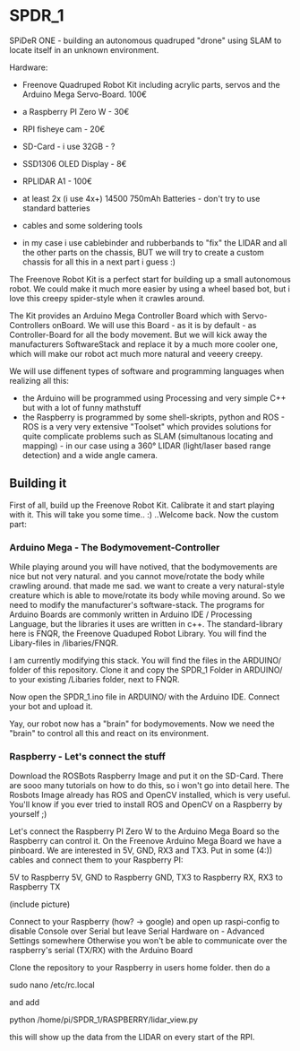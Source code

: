 # SPDR_1

SPiDeR ONE - building an autonomous quadruped "drone" using SLAM to locate itself in an unknown environment.

Hardware:
  - Freenove Quadruped Robot Kit including acrylic parts, servos and the Arduino Mega Servo-Board. 100€
  - a Raspberry PI Zero W - 30€
  - RPI fisheye cam - 20€
  - SD-Card - i use 32GB - ?
  - SSD1306 OLED Display - 8€
  - RPLIDAR A1 - 100€
  - at least 2x (i use 4x+) 14500 750mAh Batteries - don't try to use standard batteries 
  - cables and some soldering tools
  
  - in my case i use cablebinder and rubberbands to "fix" the LIDAR and all the other parts on the chassis, BUT
  we will try to create a custom chassis for all this in a next part i guess :)
 
The Freenove Robot Kit is a perfect start for building up a small autonomous robot. We could make it much more easier by using
a wheel based bot, but i love this creepy spider-style when it crawles around. 

The Kit provides an Arduino Mega Controller Board which with Servo-Controllers onBoard. 
We will use this Board - as it is by default - as Controller-Board for all the body movement. 
But we will kick away the manufacturers SoftwareStack and replace it by a much more cooler one, which will make
our robot act much more natural and veeery creepy.

We will use diffenent types of software and programming languages when realizing all this:

  - the Arduino will be programmed using Processing and very simple C++ but with a lot of funny mathstuff
  - the Raspberry is programmed by some shell-skripts, python and ROS - ROS is a very very extensive "Toolset" which provides 
  solutions for quite complicate problems such as SLAM (simultanous locating and mapping) - in our case using a 360° LIDAR (light/laser based range detection) and a wide angle camera.
  
  
## Building it

First of all, build up the Freenove Robot Kit. Calibrate it and start playing with it. This will take you some time.. :)
..Welcome back. Now the custom part:

### Arduino Mega - The Bodymovement-Controller

While playing around you will have notived, that the bodymovements are nice but not very natural. and you cannot move/rotate the body while crawling around. that made me sad. we want to create a very natural-style creature which is able to move/rotate its body while moving around. So we need to modify the manufacturer's software-stack. 
The programs for Arduino Boards are commonly written in Arduino IDE / Processing Language, but the libraries it uses are written in c++. The standard-library here is FNQR, the Freenove Quaduped Robot Library.
You will find the Libary-files in <Arduino-Dir>/libaries/FNQR. 

I am currently modifying this stack. You will find the files in the ARDUINO/ folder of this repository.
Clone it and copy the SPDR_1 Folder in ARDUINO/ to your existing <Arduino-Dir>/Libaries folder, next to FNQR.

Now open the SPDR_1.ino file in ARDUINO/ with the Arduino IDE. Connect your bot and upload it.

Yay, our robot now has a "brain" for bodymovements. Now we need the "brain" to control all this and react on its environment.

### Raspberry - Let's connect the stuff

Download the ROSBots Raspberry Image and put it on the SD-Card. There are sooo many tutorials on how to do this, so i won't go into detail here.
The Rosbots Image already has ROS and OpenCV installed, which is very useful. You'll know if you ever tried to install ROS and OpenCV on a Raspberry by yourself ;)

Let's connect the Raspberry PI Zero W to the Arduino Mega Board so the Raspberry can control it.
On the Freenove Arduino Mega Board we have a pinboard. We are interested in 5V, GND, RX3 and TX3. Put in some (4:)) cables and connect them
to your Raspberry PI:

5V to Raspberry 5V, GND to Raspberry GND, TX3 to Raspberry RX, RX3 to Raspberry TX

(include picture)

Connect to your Raspberry (how? -> google) and open up raspi-config to disable Console over Serial but leave Serial Hardware on - Advanced Settings somewhere
Otherwise you won't be able to communicate over the raspberry's serial (TX/RX) with the Arduino Board

Clone the repository to your Raspberry in users home folder.
then do a

sudo nano /etc/rc.local

and add

python /home/pi/SPDR_1/RASPBERRY/lidar_view.py

this will show up the data from the LIDAR on every start of the RPI.
  
  
